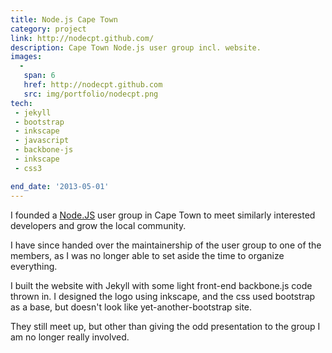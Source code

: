 ```yaml
---
title: Node.js Cape Town
category: project
link: http://nodecpt.github.com/
description: Cape Town Node.js user group incl. website.
images:
  - 
   span: 6
   href: http://nodecpt.github.com
   src: img/portfolio/nodecpt.png
tech:
 - jekyll
 - bootstrap
 - inkscape
 - javascript
 - backbone-js
 - inkscape
 - css3

end_date: '2013-05-01'
---
```

I founded a [Node.JS](http://nodejs.org) user group in Cape Town to meet similarly interested developers and grow the local community.

I have since handed over the maintainership of the user group to one of the members, as I was no longer able to set aside the time to organize everything. 

<!--more-->

I built the website with Jekyll with some light front-end backbone.js code thrown in. I designed the logo using inkscape, and the css used bootstrap as a base, but doesn't look like yet-another-bootstrap site.

They still meet up, but other than giving the odd presentation to the group I am no longer really involved.
